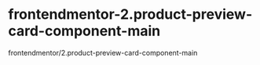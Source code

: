 # frontendmentor-2.product-preview-card-component-main
frontendmentor/2.product-preview-card-component-main
